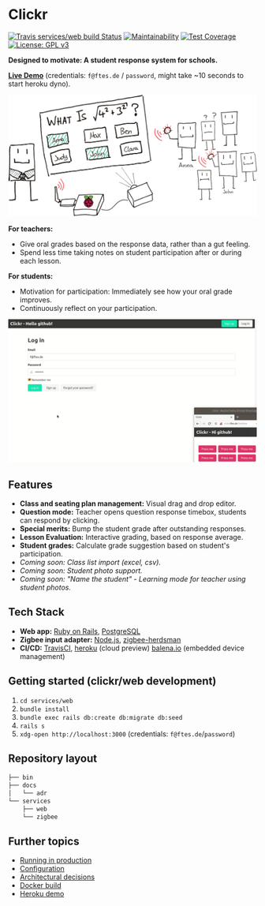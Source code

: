 # Clickr
[![Travis services/web build Status](https://travis-ci.com/ftes/clickr.svg?branch=master)](https://travis-ci.com/ftes/clickr)
[![Maintainability](https://api.codeclimate.com/v1/badges/920d988e3507a9077561/maintainability)](https://codeclimate.com/github/ftes/clickr/maintainability)
[![Test Coverage](https://api.codeclimate.com/v1/badges/920d988e3507a9077561/test_coverage)](https://codeclimate.com/github/ftes/clickr/test_coverage)
[![License: GPL v3](https://img.shields.io/badge/License-GPLv3-blue.svg)](https://www.gnu.org/licenses/gpl-3.0)

**Designed to motivate: A student response system for schools.**

[**Live Demo**](http://clickr.ftes.de) (credentials: `f@ftes.de` / `password`, might take ~10 seconds to start heroku dyno).

![Clickr Diagram](docs/images/diagram_small.png)

**For teachers:**
- Give oral grades based on the response data, rather than a gut feeling.
- Spend less time taking notes on student participation after or during each lesson. 

**For students:**
- Motivation for participation: Immediately see how your oral grade improves.
- Continuously reflect on your participation.

![Clickr Screencast](docs/videos/screencast.gif)

## Features
- **Class and seating plan management:** Visual drag and drop editor.
- **Question mode:** Teacher opens question response timebox, students can respond by clicking.
- **Special merits:** Bump the student grade after outstanding responses.
- **Lesson Evaluation:** Interactive grading, based on response average.
- **Student grades:** Calculate grade suggestion based on student's participation.
- _Coming soon: Class list import (excel, csv)._
- _Coming soon: Student photo support._
- _Coming soon: "Name the student" - Learning mode for teacher using student photos._


## Tech Stack
- **Web app:** [Ruby on Rails](https://rubyonrails.org/), [PostgreSQL](https://www.postgresql.org/)
- **Zigbee input adapter:** [Node.js](https://nodejs.org/), [zigbee-herdsman](https://github.com/Koenkk/zigbee-herdsman)
- **CI/CD:** [TravisCI](https://travis-ci.com/), [heroku](https://www.heroku.com/) (cloud preview) [balena.io](https://www.balena.io/) (embedded device management)

<!-- TODO Generate interaction diagram from distributed dot/graphviz comments -->


## Getting started (clickr/web development)
<!-- TODO Double check -->
1. `cd services/web`
2. `bundle install`
3. `bundle exec rails db:create db:migrate db:seed`
4. `rails s`
5. `xdg-open http://localhost:3000` (credentials: `f@ftes.de`/`password`)


## Repository layout
<!-- $ tree -L 2 --filelimit 20 -d -->
```
├── bin
├── docs
│   └── adr
└── services
    ├── web
    └── zigbee
```


## Further topics
- [Running in production](./docs/running-in-production.md)
- [Configuration](./docs/configuration.md)
- [Architectural decisions](./docs/adr)
- [Docker build](./docs/docker-build.md)
- [Heroku demo](./docs/heroku.md)
